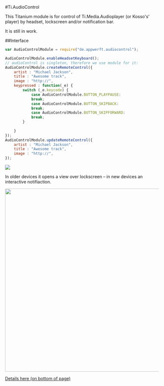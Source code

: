 #Ti.AudioControl


This Titanium module is for control of Ti.Media.Audioplayer (or Kosso's' player) by headset, lockscreen and/or notification bar.

It is still in work.

##Interface

```javascript
var AudioControlModule = require("de.appwerft.audiocontrol");

AudioControlModule.enableHeadsetKeyboard();
// audioControl is singleton, therefore we use module for it:
AudioControlModule.createRemoteControl({
    artist : "Michael Jackson",
    title : "Awesome track",
    image : "http://",
    keypressed : function(_e) {
        switch (_e.keycode) {
            case AudioControlModule.BUTTON_PLAYPAUSE:
            break;
            case AudioControlModule.BUTTON_SKIPBACK:
            break;
            case AudioControlModule.BUTTON_SKIPFORWARD:
            break;
        }
    
    }
});
AudioControlModule.updateRemoteControl({
    artist : "Michael Jackson",
    title : "Awesome track",
    image : "http://",
});

```
![](https://raw.githubusercontent.com/AppWerft/Ti.AudioControls/master/assets/audiocontrol.png)


In older devices it opens a view over lockscreen  – in new devices an interactive notifiaction.

<img src="https://raw.githubusercontent.com/AppWerft/Ti.AudioControls/master/assets/lsr.png" width="600">

[Details here (on bottom of page)](https://developer.android.com/about/versions/android-5.0-changes.html#Lockscreen+widget+support+removed)


